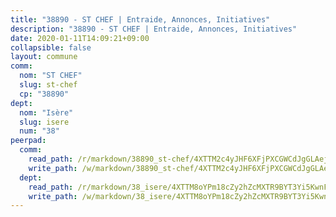 ```yaml
---
title: "38890 - ST CHEF | Entraide, Annonces, Initiatives"
description: "38890 - ST CHEF | Entraide, Annonces, Initiatives"
date: 2020-01-11T14:09:21+09:00
collapsible: false
layout: commune
comm:
  nom: "ST CHEF"
  slug: st-chef
  cp: "38890"
dept:
  nom: "Isère"
  slug: isere
  num: "38"
peerpad:
  comm:
    read_path: /r/markdown/38890_st-chef/4XTTM2c4yJHF6XFjPXCGWCdJgGLAej785dCdFJ9VBHdXsJwga
    write_path: /w/markdown/38890_st-chef/4XTTM2c4yJHF6XFjPXCGWCdJgGLAej785dCdFJ9VBHdXsJwga-K3TgV2Xqpbq9WizcjSsrMEaPZiuX9GVJuhr3S9cWszR12pvJjJJ7Hkku1un1EYnw2MkXa5mLjfaZeggzfRsdmv1k8Kj4oGxXZBSWXVWhwZJu14v76LU7h34mYUBkCrqzfzN3xas8
  dept:
    read_path: /r/markdown/38_isere/4XTTM8oYPm18cZy2hZcMXTR9BYT3Yi5KwnFvpXu1TXaRq7Q3V
    write_path: /w/markdown/38_isere/4XTTM8oYPm18cZy2hZcMXTR9BYT3Yi5KwnFvpXu1TXaRq7Q3V-K3TgUoSzs2JpJwfbzBvgU8N95mHo7JXz7NbEctNRM3EDb2iYHA4maKm3pRQwmboULLPnLFTEhRgTawPTWpmxTxKbTwDgAEzA9tUHjpudQTWdKWfdVSegAo77eCwhXTaVG7AyUZEs
---
```


